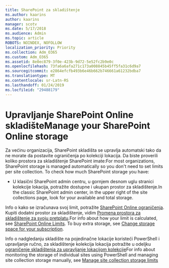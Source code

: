 ```yaml
---
title: SharePoint za skladištenje
ms.author: kaarins
author: kaarins
manager: scotv
ms.date: 5/17/2018
ms.audience: Admin
ms.topic: article
ROBOTS: NOINDEX, NOFOLLOW
localization_priority: Priority
ms.collection: Adm_O365
ms.custom: Adm_O365
ms.assetid: 8e0ec879-3f0e-423b-9d72-5e52fc2b9e0c
ms.openlocfilehash: 73fa6a6afa271c173a008845b45ff5fa31c6d9a7
ms.sourcegitcommit: e2864efcfb493b6e46b662b746661a61232bdba7
ms.translationtype: MT
ms.contentlocale: sr-Latn-RS
ms.lasthandoff: 01/24/2019
ms.locfileid: "29488179"
---
```

# <a name="manage-your-sharepoint-online-storage"></a><span data-ttu-id="b43bf-102">Upravljanje SharePoint Online skladište</span><span class="sxs-lookup"><span data-stu-id="b43bf-102">Manage your SharePoint Online storage</span></span>

<span data-ttu-id="b43bf-p101">Za većinu organizacija, SharePoint skladišta se upravlja automatski tako da ne morate da postavite ograničenja po kolekciji lokacija. Da biste proverili koliko prostora za skladištenje SharePoint imate:</span><span class="sxs-lookup"><span data-stu-id="b43bf-p101">For most organizations, SharePoint storage is managed automatically so you don't need to set limits per site collection. To check how much SharePoint storage you have:</span></span>
  
- <span data-ttu-id="b43bf-105">U klasični SharePoint admin centru, u gornjem desnom uglu stranici kolekcije lokacija, potražite dostupne i ukupan prostor za skladištenje.</span><span class="sxs-lookup"><span data-stu-id="b43bf-105">In the classic SharePoint admin center, in the upper right of the site collections page, look for your available and total storage.</span></span>
    
<span data-ttu-id="b43bf-p102">Info o kako se izračunava svoj limit, potražite [SharePoint Online ograničenja](https://go.microsoft.com/fwlink/p/?LinkID=856113). Kupiti dodatni prostor za skladištenje, vidim [Promena prostora za skladištenje za svoju pretplatu](https://go.microsoft.com/fwlink/?linkid=866428).</span><span class="sxs-lookup"><span data-stu-id="b43bf-p102">For info about how your limit is calculated, see [SharePoint Online Limits](https://go.microsoft.com/fwlink/p/?LinkID=856113). To buy extra storage, see [Change storage space for your subscription](https://go.microsoft.com/fwlink/?linkid=866428).</span></span>
  
<span data-ttu-id="b43bf-108">Info o nadgledanju skladište na pojedinačne lokacije koristeći PowerShell i upravljanje ručno, za skladištenje kolekcija lokacija potražite u odeljku [ograničenje skladištenja za upravljanje lokacijom kolekcije](https://go.microsoft.com/fwlink/?linkid=867833)</span><span class="sxs-lookup"><span data-stu-id="b43bf-108">For info about monitoring the storage of individual sites using PowerShell and managing site collection storage manually, see [Manage site collection storage limits](https://go.microsoft.com/fwlink/?linkid=867833)</span></span>
  

